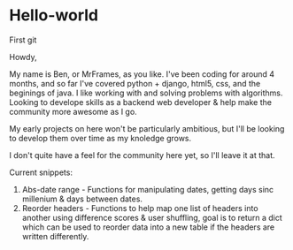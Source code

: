 # Hello-world
First git

Howdy,

My name is Ben, or MrFrames, as you like. I've been coding for around 4 months, and so far I've covered python + django, html5, css, and the beginings of java. I like working with and solving problems with algorithms. Looking to develope skills as a backend web developer & help make the community more awesome as I go.

My early projects on here won't be particularly ambitious, but I'll be looking to develop them over time as my knoledge grows.

I don't quite have a feel for the community here yet, so I'll leave it at that.

Current snippets:

<ol>
  <li> Abs-date range - Functions for manipulating dates, getting days sinc millenium & days between dates.
  <li> Reorder headers - Functions to help map one list of headers into another using difference scores & user shuffling, goal is to return a dict which can be used to reorder data into a new table if the headers are written differently.
<ol>
